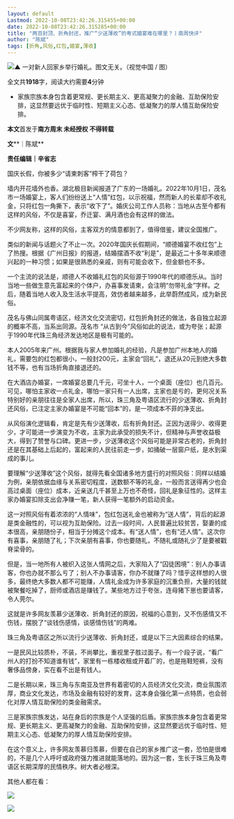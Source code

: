```yaml
---
layout: default
Lastmod: 2022-10-08T23:42:26.315455+00:00
date: 2022-10-08T23:42:26.315285+00:00
title: "两百封顶、折角封还，推广“少送薄收”的粤式婚宴难在哪里？丨南周快评"
author: "陈斌"
tags: [折角,风俗,红包,婚宴,薄收]
---
```


![](https://images.weserv.nl/?url=https%3A//mmbiz.qpic.cn/mmbiz_jpg/Tjnia6K0WAwwnzia1BWEVLibFgk25twPChqbqSYDf8WdgMOvk2xV1bAHlKYLicbynXGlaEdDk8EqmHNnLqK5FfJhag/640%3Fwx_fmt%3Djpeg)****************▲**************** 一对新人回家乡举行婚礼。图文无关。（视觉中国 / 图）

全文共**1918**字，阅读大约需要**4**分钟

*   家族宗族本身包含着更常规、更长期主义、更高凝聚力的金融、互助保险安排，这显然要远优于临时性、短期主义心态、低凝聚力的厚人情互助保险安排。  
    

**本文**首发于****南方周末 未经授权 不得转载****

  

**文****｜陈斌**

**责任编辑｜辛省志**

国庆长假，你被多少“请柬刺客”榨干了荷包？  

墙内开花墙外也香。湖北极目新闻报道了广东的一场婚礼。2022年10月1日，茂名市一场婚宴上，客人们纷纷送上“人情”红包，以示祝福，然而新人的长辈却不收礼金，只将红包一角撕下，表示“收下了”。婚庆公司工作人员称：当地从古至今都有这样的风俗，不仅是喜宴，乔迁宴、满月酒也会有这样的做法。

不少网友称，这样的风俗，主客双方的情意都到了，值得借鉴，建议全国推广。

类似的新闻与话题火了不止一次。2020年国庆长假期间，“顺德婚宴不收红包”上了热搜。根据《广州日报》的报道，结婚摆酒不收“利是”，是最近二十多年来顺德兴起的一种习惯；如果是很熟悉的亲戚，则有可能会收下，但金额也不多。

一个主流的说法是，顺德人不收婚礼红包的风俗源于1990年代的顺德乐从。当时当地一些做生意先富起来的个体户，办喜事发请柬，会注明“勿带礼金”字样。之后，随着当地人收入及生活水平提高，效仿者越来越多，此举蔚然成风，成为新民俗。

茂名与佛山同属粤语区，经济文化交流密切，红包折角封还的做法，各自独立起源的概率不高，当系出同源。茂名市 “从古到今”风俗如此的说法，或为夸张；起源于1990年代珠三角经济发达地区是极有可能的。

本人2005年来广州。根据我与家人参加婚礼的经验，凡是参加广州本地人的婚礼，需要包的红包都很小，一般封200元，主家会“回礼”，退还从20元到绝大多数钱不等，也有当场折角直接退还的。

在大酒店办婚宴，一席婚宴总要几千元，可坐十人，一个桌面（座位）也几百元。可见，哪怕主家收一点礼金，哪怕一家只有一人出席，主家也是亏的，更何况关系特别好的亲朋往往是全家人出席，所以，珠三角及粤语区流行的少送薄收、折角封还风俗，已注定主家办婚宴是不可能“回本”的，是一项成本不菲的净支出。

从风俗演化逻辑看，肯定是先有少送薄收，后有折角封还。正因为送得少、收得更少，才可能进一步演变为不收，主家为此承受的损失不计，但精神与声誉收益极大，得到了赞誉与口碑。更进一步，少送薄收这个风俗可能是非常古老的，折角封还是在其基础上后起的，富起来的人民往前走一步，如捅破一层窗户纸，是水到渠成的事儿。

要理解“少送薄收”这个风俗，就得先看全国诸多地方盛行的对照风俗：同样以结婚为例，亲朋依据血缘与关系密切程度，送数额不等的礼金，一般而言送得再少也会高过桌面（座位）成本，近亲送几千甚至上万也不奇怪，回礼是象征性的。这样主家办婚宴扣除支出会净赚一笔，新人获得一笔额外的启动资金。

这一对照风俗有着浓浓的“人情味”，包红包送礼金也被称为“送人情”，背后的起源是类金融性的，可以视为互助保险。过去一段时间，人民普遍比较贫苦，娶妻的成本很高，亲朋随份子，相当于分摊这个成本。有“送人情”，也有“还人情”。这次你有喜事，亲朋随了礼；下次亲朋有喜事，你也要随礼，不随礼或随礼少了是要被戳脊梁骨的。

但是，当一地所有人被织入这张人情网之后，大家陷入了“囚徒困境”：别人办事请客，你也办就不那么亏了；别人不办事请客，你办不就赚了吗？惜乎这样想的人很多，最终绝大多数人都不可能赚，人情礼金成为许多家庭的沉重负担，大量的钱就被聚餐吃掉了，厨师或酒店是赚钱了。某些地方过于夸张，连母猪下崽也要请客，令人莞尔。

这就是许多网友羡慕少送薄收、折角封还的原因，祝福的心意到，又不伤感情又不伤钱，摆脱了“谈钱伤感情，谈感情伤钱”的两难。

珠三角及粤语区之所以流行少送薄收、折角封还，或是以下三大因素综合的结果。

一是民风比较质朴，不装，不尚攀比，重视里子胜过面子。有一个段子说，“看广州人的打扮不知道谁有钱”，家里有一栋楼收租或开着厂的，也是拖鞋短裤，没有奢侈品傍身，实在看不出是有钱人。

二是长期以来，珠三角与东南亚及世界有着密切的人员经济文化交流，商业氛围浓厚，商业文化发达，市场及金融有较好的发育，这本身会强化第一点特质，也会弱化对厚人情互助保险的类金融需求。

三是家族宗族发达，站在身后的宗族是个人坚强的后盾。家族宗族本身包含着更常规、更长期主义、更高凝聚力的金融、互助保险安排，这显然要远优于临时性、短期主义心态、低凝聚力的厚人情互助保险安排。

在这个意义上，许多网友羡慕归羡慕，但要在自己的家乡推广这一套，恐怕是很难的，不是几个人呼吁或政府强力推进就能落地的。因为这一套，生长于珠三角及粤语区长期深厚的民情秩序。树大者必根深。

其他人都在看：

  

  

  

  

[![](https://images.weserv.nl/?url=https%3A//mmbiz.qpic.cn/mmbiz_jpg/Tjnia6K0WAwwnzia1BWEVLibJKMqKMSOSDvAAyR9MrGKksn8Dwj0ZxJlGNAphf3ibvUP9Wwf2PvpZLFChGv5Ya8sgw/640%3Fwx_fmt%3Djpeg%26wxfrom%3D5%26wx_lazy%3D1%26wx_co%3D1)](http://www.infzm.com/contents/235537?from=nfzmwx)

[![](https://images.weserv.nl/?url=https%3A//mmbiz.qpic.cn/mmbiz_jpg/Tjnia6K0WAwwnzia1BWEVLibJKMqKMSOSDvN7SEA4U0LsxXCiaq3dVE5V0aby1n0awmPSn2Sl40oiagibOoovzw1qdYg/640%3Fwx_fmt%3Djpeg%26wxfrom%3D5%26wx_lazy%3D1%26wx_co%3D1)](http://www.infzm.com/contents/235288?from=nfzmwx)

